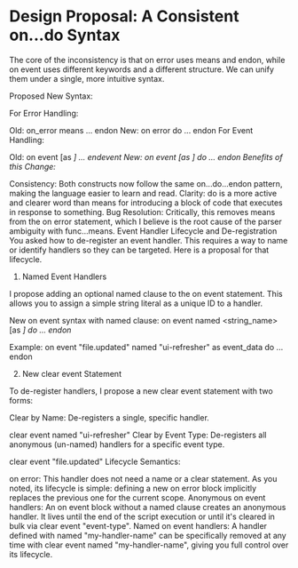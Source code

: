 # Design Proposal: A Consistent on...do Syntax

The core of the inconsistency is that on error uses means and endon, while on event uses different keywords and a different structure. We can unify them under a single, more intuitive syntax.

Proposed New Syntax:

For Error Handling:

Old: on_error means ... endon
New: on error do ... endon
For Event Handling:

Old: on event <expression> [as <var>] ... endevent
New: on event <expression> [as <var>] do ... endon
Benefits of this Change:

Consistency: Both constructs now follow the same on...do...endon pattern, making the language easier to learn and read.
Clarity: do is a more active and clearer word than means for introducing a block of code that executes in response to something.
Bug Resolution: Critically, this removes means from the on error statement, which I believe is the root cause of the parser ambiguity with func...means.
Event Handler Lifecycle and De-registration
You asked how to de-register an event handler. This requires a way to name or identify handlers so they can be targeted. Here is a proposal for that lifecycle.

1. Named Event Handlers

I propose adding an optional named clause to the on event statement. This allows you to assign a simple string literal as a unique ID to a handler.

New on event syntax with named clause:
on event <expression> named <string_name> [as <var>] do ... endon

Example:
on event "file.updated" named "ui-refresher" as event_data do ... endon

2. New clear event Statement

To de-register handlers, I propose a new clear event statement with two forms:

Clear by Name: De-registers a single, specific handler.

clear event named "ui-refresher"
Clear by Event Type: De-registers all anonymous (un-named) handlers for a specific event type.

clear event "file.updated"
Lifecycle Semantics:

on error: This handler does not need a name or a clear statement. As you noted, its lifecycle is simple: defining a new on error block implicitly replaces the previous one for the current scope.
Anonymous on event handlers: An on event block without a named clause creates an anonymous handler. It lives until the end of the script execution or until it's cleared in bulk via clear event "event-type".
Named on event handlers: A handler defined with named "my-handler-name" can be specifically removed at any time with clear event named "my-handler-name", giving you full control over its lifecycle.